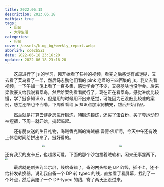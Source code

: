 ```yaml
---
title: 2022.06.18
description: 2022.06.18
mathjax: true
tags:
  - 周记
  - 大学生活
categories:
  - 周记
cover: /assets/blog_bg/weekly_report.webp
abbrlink: cce2b5a1
date: 2022-06-18 23:16:20
updated: 2022-06-18 23:16:20
---
```


&emsp;&emsp;这周进行了 js 的学习，刚开始看了狂神的视频，看完之后感觉有点迷糊，又去看了菜鸟看了一半，然后马忠鹏他们看的 pink 老师的三四百集的 js，我又去看视频，一下午加一晚上看了一百多集，感觉学会了不少，又感觉啥也没学会。后来梁俊豪又给我说看菜鸟，然后给案例看看就行了，现在正在看菜鸟。感觉进度比较慢，学了挺多知识点，但是用的时候用不出来感觉，可能因为还没敲比较难的案例，感觉还啥也不会嘞。下周看看给 js 知识点加案例搞完，然后开始作品。

&emsp;&emsp;然后就是打算去健身房进行锻炼，待锻炼锻炼，还买了蛋白粉，买了套运动短袖短裤，下周一就开始，搞起搞起。

&emsp;&emsp;还有朋友送的生日礼物，海贼香克斯的海贼船:雷德·佛斯号，今天中午还有晚上休息时间给拼出来了，挺好看的。

<div style="display:flex;justify-content:space-around">
<img src="https://cdn.staticaly.com/gh/1405720461/blog_img@main/weekly_report/11.webp" style="zoom:50%;" />
<img src="https://cdn.staticaly.com/gh/1405720461/blog_img@main/weekly_report/12.webp" style="zoom:50%;" />
</div>

还有我买的皮卡丘，也超级可爱，下面的那个沙包捏着贼软和，闲来无事捏两下。
<img src="https://cdn.staticaly.com/gh/1405720461/blog_img@main/weekly_report/13.webp" style="zoom:50%;" />

&emsp;&emsp;最后就是新买的显示屏，线给寄错了，寄的两头都是 DP 的线，插不上，还不给补发转换器，说让我自备一个 DP 转 typec 的线，直接看了看屏幕，找到了一个坏点，然后索赔了一个 DP-typec 的线，寄了两天还没过来。
